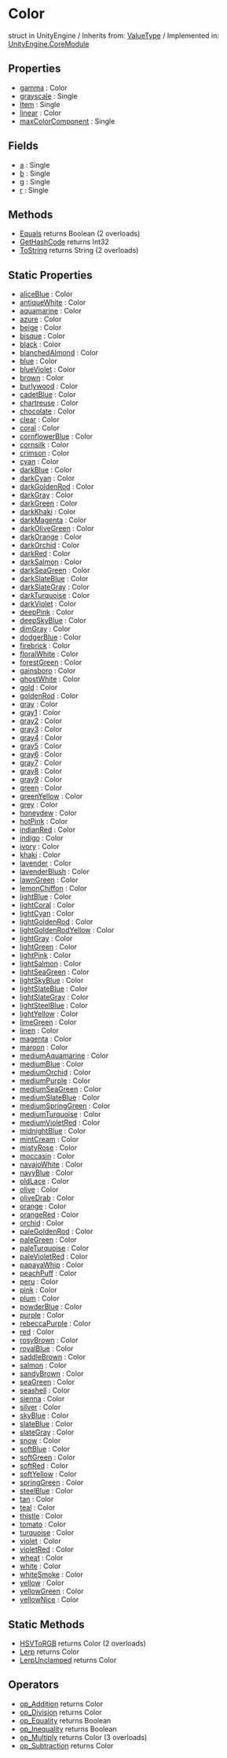 # Color
struct in UnityEngine
 / Inherits from: <a href="https://docs.unity3d.com/6000.2/Documentation/ScriptReference/ValueType.html">ValueType</a> / Implemented in: <a href="https://docs.unity3d.com/6000.2/Documentation/ScriptReference/UnityEngine.CoreModule.html">UnityEngine.CoreModule</a>

## Properties
- <a href="https://docs.unity3d.com/6000.2/Documentation/ScriptReference/Color-gamma.html">gamma</a> : Color
- <a href="https://docs.unity3d.com/6000.2/Documentation/ScriptReference/Color-grayscale.html">grayscale</a> : Single
- <a href="https://docs.unity3d.com/6000.2/Documentation/ScriptReference/Color-Item.html">Item</a> : Single
- <a href="https://docs.unity3d.com/6000.2/Documentation/ScriptReference/Color-linear.html">linear</a> : Color
- <a href="https://docs.unity3d.com/6000.2/Documentation/ScriptReference/Color-maxColorComponent.html">maxColorComponent</a> : Single

## Fields
- <a href="https://docs.unity3d.com/6000.2/Documentation/ScriptReference/Color-a.html">a</a> : Single
- <a href="https://docs.unity3d.com/6000.2/Documentation/ScriptReference/Color-b.html">b</a> : Single
- <a href="https://docs.unity3d.com/6000.2/Documentation/ScriptReference/Color-g.html">g</a> : Single
- <a href="https://docs.unity3d.com/6000.2/Documentation/ScriptReference/Color-r.html">r</a> : Single

## Methods
- <a href="https://docs.unity3d.com/6000.2/Documentation/ScriptReference/Color.Equals.html">Equals</a> returns Boolean (2 overloads)
- <a href="https://docs.unity3d.com/6000.2/Documentation/ScriptReference/Color.GetHashCode.html">GetHashCode</a> returns Int32
- <a href="https://docs.unity3d.com/6000.2/Documentation/ScriptReference/Color.ToString.html">ToString</a> returns String (2 overloads)

## Static Properties
- <a href="https://docs.unity3d.com/6000.2/Documentation/ScriptReference/Color-aliceBlue.html">aliceBlue</a> : Color
- <a href="https://docs.unity3d.com/6000.2/Documentation/ScriptReference/Color-antiqueWhite.html">antiqueWhite</a> : Color
- <a href="https://docs.unity3d.com/6000.2/Documentation/ScriptReference/Color-aquamarine.html">aquamarine</a> : Color
- <a href="https://docs.unity3d.com/6000.2/Documentation/ScriptReference/Color-azure.html">azure</a> : Color
- <a href="https://docs.unity3d.com/6000.2/Documentation/ScriptReference/Color-beige.html">beige</a> : Color
- <a href="https://docs.unity3d.com/6000.2/Documentation/ScriptReference/Color-bisque.html">bisque</a> : Color
- <a href="https://docs.unity3d.com/6000.2/Documentation/ScriptReference/Color-black.html">black</a> : Color
- <a href="https://docs.unity3d.com/6000.2/Documentation/ScriptReference/Color-blanchedAlmond.html">blanchedAlmond</a> : Color
- <a href="https://docs.unity3d.com/6000.2/Documentation/ScriptReference/Color-blue.html">blue</a> : Color
- <a href="https://docs.unity3d.com/6000.2/Documentation/ScriptReference/Color-blueViolet.html">blueViolet</a> : Color
- <a href="https://docs.unity3d.com/6000.2/Documentation/ScriptReference/Color-brown.html">brown</a> : Color
- <a href="https://docs.unity3d.com/6000.2/Documentation/ScriptReference/Color-burlywood.html">burlywood</a> : Color
- <a href="https://docs.unity3d.com/6000.2/Documentation/ScriptReference/Color-cadetBlue.html">cadetBlue</a> : Color
- <a href="https://docs.unity3d.com/6000.2/Documentation/ScriptReference/Color-chartreuse.html">chartreuse</a> : Color
- <a href="https://docs.unity3d.com/6000.2/Documentation/ScriptReference/Color-chocolate.html">chocolate</a> : Color
- <a href="https://docs.unity3d.com/6000.2/Documentation/ScriptReference/Color-clear.html">clear</a> : Color
- <a href="https://docs.unity3d.com/6000.2/Documentation/ScriptReference/Color-coral.html">coral</a> : Color
- <a href="https://docs.unity3d.com/6000.2/Documentation/ScriptReference/Color-cornflowerBlue.html">cornflowerBlue</a> : Color
- <a href="https://docs.unity3d.com/6000.2/Documentation/ScriptReference/Color-cornsilk.html">cornsilk</a> : Color
- <a href="https://docs.unity3d.com/6000.2/Documentation/ScriptReference/Color-crimson.html">crimson</a> : Color
- <a href="https://docs.unity3d.com/6000.2/Documentation/ScriptReference/Color-cyan.html">cyan</a> : Color
- <a href="https://docs.unity3d.com/6000.2/Documentation/ScriptReference/Color-darkBlue.html">darkBlue</a> : Color
- <a href="https://docs.unity3d.com/6000.2/Documentation/ScriptReference/Color-darkCyan.html">darkCyan</a> : Color
- <a href="https://docs.unity3d.com/6000.2/Documentation/ScriptReference/Color-darkGoldenRod.html">darkGoldenRod</a> : Color
- <a href="https://docs.unity3d.com/6000.2/Documentation/ScriptReference/Color-darkGray.html">darkGray</a> : Color
- <a href="https://docs.unity3d.com/6000.2/Documentation/ScriptReference/Color-darkGreen.html">darkGreen</a> : Color
- <a href="https://docs.unity3d.com/6000.2/Documentation/ScriptReference/Color-darkKhaki.html">darkKhaki</a> : Color
- <a href="https://docs.unity3d.com/6000.2/Documentation/ScriptReference/Color-darkMagenta.html">darkMagenta</a> : Color
- <a href="https://docs.unity3d.com/6000.2/Documentation/ScriptReference/Color-darkOliveGreen.html">darkOliveGreen</a> : Color
- <a href="https://docs.unity3d.com/6000.2/Documentation/ScriptReference/Color-darkOrange.html">darkOrange</a> : Color
- <a href="https://docs.unity3d.com/6000.2/Documentation/ScriptReference/Color-darkOrchid.html">darkOrchid</a> : Color
- <a href="https://docs.unity3d.com/6000.2/Documentation/ScriptReference/Color-darkRed.html">darkRed</a> : Color
- <a href="https://docs.unity3d.com/6000.2/Documentation/ScriptReference/Color-darkSalmon.html">darkSalmon</a> : Color
- <a href="https://docs.unity3d.com/6000.2/Documentation/ScriptReference/Color-darkSeaGreen.html">darkSeaGreen</a> : Color
- <a href="https://docs.unity3d.com/6000.2/Documentation/ScriptReference/Color-darkSlateBlue.html">darkSlateBlue</a> : Color
- <a href="https://docs.unity3d.com/6000.2/Documentation/ScriptReference/Color-darkSlateGray.html">darkSlateGray</a> : Color
- <a href="https://docs.unity3d.com/6000.2/Documentation/ScriptReference/Color-darkTurquoise.html">darkTurquoise</a> : Color
- <a href="https://docs.unity3d.com/6000.2/Documentation/ScriptReference/Color-darkViolet.html">darkViolet</a> : Color
- <a href="https://docs.unity3d.com/6000.2/Documentation/ScriptReference/Color-deepPink.html">deepPink</a> : Color
- <a href="https://docs.unity3d.com/6000.2/Documentation/ScriptReference/Color-deepSkyBlue.html">deepSkyBlue</a> : Color
- <a href="https://docs.unity3d.com/6000.2/Documentation/ScriptReference/Color-dimGray.html">dimGray</a> : Color
- <a href="https://docs.unity3d.com/6000.2/Documentation/ScriptReference/Color-dodgerBlue.html">dodgerBlue</a> : Color
- <a href="https://docs.unity3d.com/6000.2/Documentation/ScriptReference/Color-firebrick.html">firebrick</a> : Color
- <a href="https://docs.unity3d.com/6000.2/Documentation/ScriptReference/Color-floralWhite.html">floralWhite</a> : Color
- <a href="https://docs.unity3d.com/6000.2/Documentation/ScriptReference/Color-forestGreen.html">forestGreen</a> : Color
- <a href="https://docs.unity3d.com/6000.2/Documentation/ScriptReference/Color-gainsboro.html">gainsboro</a> : Color
- <a href="https://docs.unity3d.com/6000.2/Documentation/ScriptReference/Color-ghostWhite.html">ghostWhite</a> : Color
- <a href="https://docs.unity3d.com/6000.2/Documentation/ScriptReference/Color-gold.html">gold</a> : Color
- <a href="https://docs.unity3d.com/6000.2/Documentation/ScriptReference/Color-goldenRod.html">goldenRod</a> : Color
- <a href="https://docs.unity3d.com/6000.2/Documentation/ScriptReference/Color-gray.html">gray</a> : Color
- <a href="https://docs.unity3d.com/6000.2/Documentation/ScriptReference/Color-gray1.html">gray1</a> : Color
- <a href="https://docs.unity3d.com/6000.2/Documentation/ScriptReference/Color-gray2.html">gray2</a> : Color
- <a href="https://docs.unity3d.com/6000.2/Documentation/ScriptReference/Color-gray3.html">gray3</a> : Color
- <a href="https://docs.unity3d.com/6000.2/Documentation/ScriptReference/Color-gray4.html">gray4</a> : Color
- <a href="https://docs.unity3d.com/6000.2/Documentation/ScriptReference/Color-gray5.html">gray5</a> : Color
- <a href="https://docs.unity3d.com/6000.2/Documentation/ScriptReference/Color-gray6.html">gray6</a> : Color
- <a href="https://docs.unity3d.com/6000.2/Documentation/ScriptReference/Color-gray7.html">gray7</a> : Color
- <a href="https://docs.unity3d.com/6000.2/Documentation/ScriptReference/Color-gray8.html">gray8</a> : Color
- <a href="https://docs.unity3d.com/6000.2/Documentation/ScriptReference/Color-gray9.html">gray9</a> : Color
- <a href="https://docs.unity3d.com/6000.2/Documentation/ScriptReference/Color-green.html">green</a> : Color
- <a href="https://docs.unity3d.com/6000.2/Documentation/ScriptReference/Color-greenYellow.html">greenYellow</a> : Color
- <a href="https://docs.unity3d.com/6000.2/Documentation/ScriptReference/Color-grey.html">grey</a> : Color
- <a href="https://docs.unity3d.com/6000.2/Documentation/ScriptReference/Color-honeydew.html">honeydew</a> : Color
- <a href="https://docs.unity3d.com/6000.2/Documentation/ScriptReference/Color-hotPink.html">hotPink</a> : Color
- <a href="https://docs.unity3d.com/6000.2/Documentation/ScriptReference/Color-indianRed.html">indianRed</a> : Color
- <a href="https://docs.unity3d.com/6000.2/Documentation/ScriptReference/Color-indigo.html">indigo</a> : Color
- <a href="https://docs.unity3d.com/6000.2/Documentation/ScriptReference/Color-ivory.html">ivory</a> : Color
- <a href="https://docs.unity3d.com/6000.2/Documentation/ScriptReference/Color-khaki.html">khaki</a> : Color
- <a href="https://docs.unity3d.com/6000.2/Documentation/ScriptReference/Color-lavender.html">lavender</a> : Color
- <a href="https://docs.unity3d.com/6000.2/Documentation/ScriptReference/Color-lavenderBlush.html">lavenderBlush</a> : Color
- <a href="https://docs.unity3d.com/6000.2/Documentation/ScriptReference/Color-lawnGreen.html">lawnGreen</a> : Color
- <a href="https://docs.unity3d.com/6000.2/Documentation/ScriptReference/Color-lemonChiffon.html">lemonChiffon</a> : Color
- <a href="https://docs.unity3d.com/6000.2/Documentation/ScriptReference/Color-lightBlue.html">lightBlue</a> : Color
- <a href="https://docs.unity3d.com/6000.2/Documentation/ScriptReference/Color-lightCoral.html">lightCoral</a> : Color
- <a href="https://docs.unity3d.com/6000.2/Documentation/ScriptReference/Color-lightCyan.html">lightCyan</a> : Color
- <a href="https://docs.unity3d.com/6000.2/Documentation/ScriptReference/Color-lightGoldenRod.html">lightGoldenRod</a> : Color
- <a href="https://docs.unity3d.com/6000.2/Documentation/ScriptReference/Color-lightGoldenRodYellow.html">lightGoldenRodYellow</a> : Color
- <a href="https://docs.unity3d.com/6000.2/Documentation/ScriptReference/Color-lightGray.html">lightGray</a> : Color
- <a href="https://docs.unity3d.com/6000.2/Documentation/ScriptReference/Color-lightGreen.html">lightGreen</a> : Color
- <a href="https://docs.unity3d.com/6000.2/Documentation/ScriptReference/Color-lightPink.html">lightPink</a> : Color
- <a href="https://docs.unity3d.com/6000.2/Documentation/ScriptReference/Color-lightSalmon.html">lightSalmon</a> : Color
- <a href="https://docs.unity3d.com/6000.2/Documentation/ScriptReference/Color-lightSeaGreen.html">lightSeaGreen</a> : Color
- <a href="https://docs.unity3d.com/6000.2/Documentation/ScriptReference/Color-lightSkyBlue.html">lightSkyBlue</a> : Color
- <a href="https://docs.unity3d.com/6000.2/Documentation/ScriptReference/Color-lightSlateBlue.html">lightSlateBlue</a> : Color
- <a href="https://docs.unity3d.com/6000.2/Documentation/ScriptReference/Color-lightSlateGray.html">lightSlateGray</a> : Color
- <a href="https://docs.unity3d.com/6000.2/Documentation/ScriptReference/Color-lightSteelBlue.html">lightSteelBlue</a> : Color
- <a href="https://docs.unity3d.com/6000.2/Documentation/ScriptReference/Color-lightYellow.html">lightYellow</a> : Color
- <a href="https://docs.unity3d.com/6000.2/Documentation/ScriptReference/Color-limeGreen.html">limeGreen</a> : Color
- <a href="https://docs.unity3d.com/6000.2/Documentation/ScriptReference/Color-linen.html">linen</a> : Color
- <a href="https://docs.unity3d.com/6000.2/Documentation/ScriptReference/Color-magenta.html">magenta</a> : Color
- <a href="https://docs.unity3d.com/6000.2/Documentation/ScriptReference/Color-maroon.html">maroon</a> : Color
- <a href="https://docs.unity3d.com/6000.2/Documentation/ScriptReference/Color-mediumAquamarine.html">mediumAquamarine</a> : Color
- <a href="https://docs.unity3d.com/6000.2/Documentation/ScriptReference/Color-mediumBlue.html">mediumBlue</a> : Color
- <a href="https://docs.unity3d.com/6000.2/Documentation/ScriptReference/Color-mediumOrchid.html">mediumOrchid</a> : Color
- <a href="https://docs.unity3d.com/6000.2/Documentation/ScriptReference/Color-mediumPurple.html">mediumPurple</a> : Color
- <a href="https://docs.unity3d.com/6000.2/Documentation/ScriptReference/Color-mediumSeaGreen.html">mediumSeaGreen</a> : Color
- <a href="https://docs.unity3d.com/6000.2/Documentation/ScriptReference/Color-mediumSlateBlue.html">mediumSlateBlue</a> : Color
- <a href="https://docs.unity3d.com/6000.2/Documentation/ScriptReference/Color-mediumSpringGreen.html">mediumSpringGreen</a> : Color
- <a href="https://docs.unity3d.com/6000.2/Documentation/ScriptReference/Color-mediumTurquoise.html">mediumTurquoise</a> : Color
- <a href="https://docs.unity3d.com/6000.2/Documentation/ScriptReference/Color-mediumVioletRed.html">mediumVioletRed</a> : Color
- <a href="https://docs.unity3d.com/6000.2/Documentation/ScriptReference/Color-midnightBlue.html">midnightBlue</a> : Color
- <a href="https://docs.unity3d.com/6000.2/Documentation/ScriptReference/Color-mintCream.html">mintCream</a> : Color
- <a href="https://docs.unity3d.com/6000.2/Documentation/ScriptReference/Color-mistyRose.html">mistyRose</a> : Color
- <a href="https://docs.unity3d.com/6000.2/Documentation/ScriptReference/Color-moccasin.html">moccasin</a> : Color
- <a href="https://docs.unity3d.com/6000.2/Documentation/ScriptReference/Color-navajoWhite.html">navajoWhite</a> : Color
- <a href="https://docs.unity3d.com/6000.2/Documentation/ScriptReference/Color-navyBlue.html">navyBlue</a> : Color
- <a href="https://docs.unity3d.com/6000.2/Documentation/ScriptReference/Color-oldLace.html">oldLace</a> : Color
- <a href="https://docs.unity3d.com/6000.2/Documentation/ScriptReference/Color-olive.html">olive</a> : Color
- <a href="https://docs.unity3d.com/6000.2/Documentation/ScriptReference/Color-oliveDrab.html">oliveDrab</a> : Color
- <a href="https://docs.unity3d.com/6000.2/Documentation/ScriptReference/Color-orange.html">orange</a> : Color
- <a href="https://docs.unity3d.com/6000.2/Documentation/ScriptReference/Color-orangeRed.html">orangeRed</a> : Color
- <a href="https://docs.unity3d.com/6000.2/Documentation/ScriptReference/Color-orchid.html">orchid</a> : Color
- <a href="https://docs.unity3d.com/6000.2/Documentation/ScriptReference/Color-paleGoldenRod.html">paleGoldenRod</a> : Color
- <a href="https://docs.unity3d.com/6000.2/Documentation/ScriptReference/Color-paleGreen.html">paleGreen</a> : Color
- <a href="https://docs.unity3d.com/6000.2/Documentation/ScriptReference/Color-paleTurquoise.html">paleTurquoise</a> : Color
- <a href="https://docs.unity3d.com/6000.2/Documentation/ScriptReference/Color-paleVioletRed.html">paleVioletRed</a> : Color
- <a href="https://docs.unity3d.com/6000.2/Documentation/ScriptReference/Color-papayaWhip.html">papayaWhip</a> : Color
- <a href="https://docs.unity3d.com/6000.2/Documentation/ScriptReference/Color-peachPuff.html">peachPuff</a> : Color
- <a href="https://docs.unity3d.com/6000.2/Documentation/ScriptReference/Color-peru.html">peru</a> : Color
- <a href="https://docs.unity3d.com/6000.2/Documentation/ScriptReference/Color-pink.html">pink</a> : Color
- <a href="https://docs.unity3d.com/6000.2/Documentation/ScriptReference/Color-plum.html">plum</a> : Color
- <a href="https://docs.unity3d.com/6000.2/Documentation/ScriptReference/Color-powderBlue.html">powderBlue</a> : Color
- <a href="https://docs.unity3d.com/6000.2/Documentation/ScriptReference/Color-purple.html">purple</a> : Color
- <a href="https://docs.unity3d.com/6000.2/Documentation/ScriptReference/Color-rebeccaPurple.html">rebeccaPurple</a> : Color
- <a href="https://docs.unity3d.com/6000.2/Documentation/ScriptReference/Color-red.html">red</a> : Color
- <a href="https://docs.unity3d.com/6000.2/Documentation/ScriptReference/Color-rosyBrown.html">rosyBrown</a> : Color
- <a href="https://docs.unity3d.com/6000.2/Documentation/ScriptReference/Color-royalBlue.html">royalBlue</a> : Color
- <a href="https://docs.unity3d.com/6000.2/Documentation/ScriptReference/Color-saddleBrown.html">saddleBrown</a> : Color
- <a href="https://docs.unity3d.com/6000.2/Documentation/ScriptReference/Color-salmon.html">salmon</a> : Color
- <a href="https://docs.unity3d.com/6000.2/Documentation/ScriptReference/Color-sandyBrown.html">sandyBrown</a> : Color
- <a href="https://docs.unity3d.com/6000.2/Documentation/ScriptReference/Color-seaGreen.html">seaGreen</a> : Color
- <a href="https://docs.unity3d.com/6000.2/Documentation/ScriptReference/Color-seashell.html">seashell</a> : Color
- <a href="https://docs.unity3d.com/6000.2/Documentation/ScriptReference/Color-sienna.html">sienna</a> : Color
- <a href="https://docs.unity3d.com/6000.2/Documentation/ScriptReference/Color-silver.html">silver</a> : Color
- <a href="https://docs.unity3d.com/6000.2/Documentation/ScriptReference/Color-skyBlue.html">skyBlue</a> : Color
- <a href="https://docs.unity3d.com/6000.2/Documentation/ScriptReference/Color-slateBlue.html">slateBlue</a> : Color
- <a href="https://docs.unity3d.com/6000.2/Documentation/ScriptReference/Color-slateGray.html">slateGray</a> : Color
- <a href="https://docs.unity3d.com/6000.2/Documentation/ScriptReference/Color-snow.html">snow</a> : Color
- <a href="https://docs.unity3d.com/6000.2/Documentation/ScriptReference/Color-softBlue.html">softBlue</a> : Color
- <a href="https://docs.unity3d.com/6000.2/Documentation/ScriptReference/Color-softGreen.html">softGreen</a> : Color
- <a href="https://docs.unity3d.com/6000.2/Documentation/ScriptReference/Color-softRed.html">softRed</a> : Color
- <a href="https://docs.unity3d.com/6000.2/Documentation/ScriptReference/Color-softYellow.html">softYellow</a> : Color
- <a href="https://docs.unity3d.com/6000.2/Documentation/ScriptReference/Color-springGreen.html">springGreen</a> : Color
- <a href="https://docs.unity3d.com/6000.2/Documentation/ScriptReference/Color-steelBlue.html">steelBlue</a> : Color
- <a href="https://docs.unity3d.com/6000.2/Documentation/ScriptReference/Color-tan.html">tan</a> : Color
- <a href="https://docs.unity3d.com/6000.2/Documentation/ScriptReference/Color-teal.html">teal</a> : Color
- <a href="https://docs.unity3d.com/6000.2/Documentation/ScriptReference/Color-thistle.html">thistle</a> : Color
- <a href="https://docs.unity3d.com/6000.2/Documentation/ScriptReference/Color-tomato.html">tomato</a> : Color
- <a href="https://docs.unity3d.com/6000.2/Documentation/ScriptReference/Color-turquoise.html">turquoise</a> : Color
- <a href="https://docs.unity3d.com/6000.2/Documentation/ScriptReference/Color-violet.html">violet</a> : Color
- <a href="https://docs.unity3d.com/6000.2/Documentation/ScriptReference/Color-violetRed.html">violetRed</a> : Color
- <a href="https://docs.unity3d.com/6000.2/Documentation/ScriptReference/Color-wheat.html">wheat</a> : Color
- <a href="https://docs.unity3d.com/6000.2/Documentation/ScriptReference/Color-white.html">white</a> : Color
- <a href="https://docs.unity3d.com/6000.2/Documentation/ScriptReference/Color-whiteSmoke.html">whiteSmoke</a> : Color
- <a href="https://docs.unity3d.com/6000.2/Documentation/ScriptReference/Color-yellow.html">yellow</a> : Color
- <a href="https://docs.unity3d.com/6000.2/Documentation/ScriptReference/Color-yellowGreen.html">yellowGreen</a> : Color
- <a href="https://docs.unity3d.com/6000.2/Documentation/ScriptReference/Color-yellowNice.html">yellowNice</a> : Color

## Static Methods
- <a href="https://docs.unity3d.com/6000.2/Documentation/ScriptReference/Color.HSVToRGB.html">HSVToRGB</a> returns Color (2 overloads)
- <a href="https://docs.unity3d.com/6000.2/Documentation/ScriptReference/Color.Lerp.html">Lerp</a> returns Color
- <a href="https://docs.unity3d.com/6000.2/Documentation/ScriptReference/Color.LerpUnclamped.html">LerpUnclamped</a> returns Color

## Operators
- <a href="https://docs.unity3d.com/6000.2/Documentation/ScriptReference/Color.op_Addition.html">op_Addition</a> returns Color
- <a href="https://docs.unity3d.com/6000.2/Documentation/ScriptReference/Color.op_Division.html">op_Division</a> returns Color
- <a href="https://docs.unity3d.com/6000.2/Documentation/ScriptReference/Color.op_Equality.html">op_Equality</a> returns Boolean
- <a href="https://docs.unity3d.com/6000.2/Documentation/ScriptReference/Color.op_Inequality.html">op_Inequality</a> returns Boolean
- <a href="https://docs.unity3d.com/6000.2/Documentation/ScriptReference/Color.op_Multiply.html">op_Multiply</a> returns Color (3 overloads)
- <a href="https://docs.unity3d.com/6000.2/Documentation/ScriptReference/Color.op_Subtraction.html">op_Subtraction</a> returns Color
